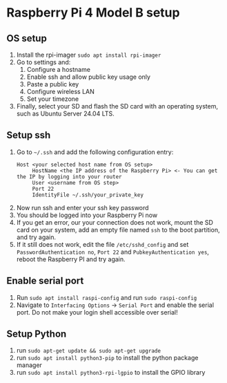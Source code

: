 # Raspberry Pi 4 Model B setup

## OS setup

1. Install the rpi-imager `sudo apt install rpi-imager`
2. Go to settings and:
   1. Configure a hostname
   2. Enable ssh and allow public key usage only
   3. Paste a public key
   4. Configure wireless LAN
   5. Set your timezone
3. Finally, select your SD and flash the SD card with an operating system, such as Ubuntu Server 24.04 LTS.

## Setup ssh
1. Go to `~/.ssh` and add the following configuration entry:
    ```
    Host <your selected host name from OS setup>
         HostName <the IP address of the Raspberry Pi> <- You can get the IP by logging into your router
         User <username from OS step>
         Port 22
         IdentityFile ~/.ssh/your_private_key
    ```
2. Now run ssh <your selected host name> and enter your ssh key password
3. You should be logged into your Raspberry Pi now
4. If you get an error, our your connection does not work, mount the SD card on your system, add an empty file named `ssh` to the boot partition, and try again.
5. If it still does not work, edit the file `/etc/sshd_config` and set `PasswordAuthentication no`, `Port 22` and `PubkeyAuthentication yes`, reboot the Raspberry PI and try again.

## Enable serial port

1. Run `sudo apt install raspi-config` and run `sudo raspi-config`
2. Navigate to `Interfacing Options` -> `Serial Port` and enable the serial port. Do not make your login shell accessible over serial!

## Setup Python

1. run `sudo apt-get update && sudo apt-get upgrade`
2. run `sudo apt install python3-pip` to install the python package manager
3. run `sudo apt install python3-rpi-lgpio` to install the GPIO library

